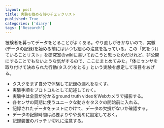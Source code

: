 ```yaml
---
layout: post
title: 実験を始める前のチェックリスト
published: True
categories: ['diary']
tags: ['Research']
---
```


被験者を募ってデータをとることがよくある。やり直しがきかないので、実験(データの記録)を始める前にはいつも細心の注意を払っている。この「気をつけていることリスト」を研究室のwikiに書いておこうと思ったのだけれど、非公開にすることでもないような気がするので、ここにまとめてみた。「体にセンサを取り付けて決められた行動(タスク)をとる」という実験を想定して項目をあげる。

* タスクをまず自分で体験して記録の漏れをなくす。
* 実験手順をプロトコルとして記述しておく。
* 実験中は全景が分かるground truth videoをWebカメラで撮影する。
* 各センサの同期に使うユニークな動きをタスクの開始前に入れる。
* 記録されたデータをテストにかけて、データの欠損がないか確認する。
* データの記録時間は必要よりやや長めに設定しておく。
* 記録装置のバッテリ切れに注意する。
